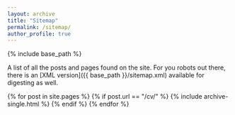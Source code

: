 ```yaml
---
layout: archive
title: "Sitemap"
permalink: /sitemap/
author_profile: true
---
```


{% include base_path %}

A list of all the posts and pages found on the site. For you robots out there, there is an [XML version]({{ base_path }}/sitemap.xml) available for digesting as well.

{% for post in site.pages %}
  {% if post.url == "/cv/" %}
    {% include archive-single.html %}
  {% endif %}
{% endfor %}
